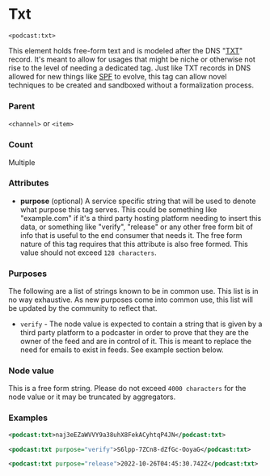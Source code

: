 # Txt

`<podcast:txt>`

This element holds free-form text and is modeled after the DNS "[TXT](https://en.wikipedia.org/wiki/TXT_record)" record. It's meant to allow for usages that might be niche or otherwise not rise to the level of needing a dedicated tag. Just like TXT records in DNS allowed for new things like [SPF](https://en.wikipedia.org/wiki/Sender_Policy_Framework#Implementation) to evolve, this tag can allow novel techniques to be created and sandboxed without a formalization process.

### Parent

`<channel>` or `<item>`

### Count

Multiple

### Attributes

- **purpose** (optional) A service specific string that will be used to denote what purpose this tag serves. This could be something like "example.com" if it's a third party hosting platform needing to insert this data, or something like "verify", "release" or any other free form bit of info that is useful to the end consumer that needs it. The free form nature of this tag requires that this attribute is also free formed. This value should not exceed `128 characters`.

### Purposes

The following are a list of strings known to be in common use. This list is in no way exhaustive. As new purposes come into common use, this list will be updated by the community to reflect that.

- `verify` - The node value is expected to contain a string that is given by a third party platform to a podcaster in order to prove that they are the owner of the feed and are in control of it. This is meant to replace the need for emails to exist in feeds. See example section below.

### Node value

This is a free form string. Please do not exceed `4000 characters` for the node value or it may be truncated by aggregators.

### Examples

```xml
<podcast:txt>naj3eEZaWVVY9a38uhX8FekACyhtqP4JN</podcast:txt>
```

```xml
<podcast:txt purpose="verify">S6lpp-7ZCn8-dZfGc-OoyaG</podcast:txt>
```

```xml
<podcast:txt purpose="release">2022-10-26T04:45:30.742Z</podcast:txt>
```
